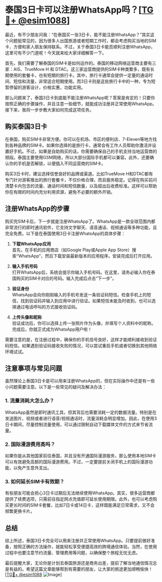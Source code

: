# 泰国3日卡可以注册WhatsApp吗？[[TG💪+ @esim1088](https://t.me/s/esim1088)]

最近，有不少朋友问我：“在泰国买一张3日卡，能不能注册WhatsApp？”其实这个问题挺常见的，因为很多人出国旅游或者短期工作时，都会考虑购买当地的SIM卡，方便和家人朋友保持联系。不过，关于泰国3日卡能否顺利注册WhatsApp，这里可有不少门道呢！今天就来给大家详细解答一下。

首先，我们需要了解泰国的SIM卡是如何运作的。泰国的移动网络运营商主要有三家：AIS、TrueMove H 和 DTAC。这三家运营商提供的SIM卡种类繁多，既有长期使用的套餐卡，也有短期的旅行卡。其中，旅行卡通常会提供一定量的通话时间、短信和流量，非常适合短期使用。而3日卡则是这些旅行卡中的一种，专为短暂停留的游客设计，价格实惠，功能实用。

那么问题来了，泰国3日卡到底能不能注册WhatsApp呢？答案是肯定的！只要你按照正确的步骤操作，并且注意一些细节，就能成功注册并正常使用WhatsApp。接下来，我将一步步教大家如何完成这项任务。

## 购买泰国3日卡

在泰国，购买SIM卡非常方便。你可以在机场、市区的便利店、7-Eleven等地方找到各种品牌的SIM卡。如果你选择的是旅行卡，通常会有工作人员帮助你激活并设置好手机。不过，如果是自助购买的话，你需要确保自己的手机支持当地运营商的频段。泰国主要使用GSM网络，所以大部分国际手机都可以兼容。此外，还要确认你的手机是否解锁，以便插入不同运营商的SIM卡。

购买3日卡时，建议选择信誉良好的品牌或渠道。比如TrueMove H和DTAC都有专门针对游客推出的旅行套餐卡，不仅价格合理，而且服务稳定。记得在购买前问清楚卡内包含的流量、通话时间和短信数量，以及超出后收费标准。这样可以帮助你在有限的时间内充分利用资源，避免不必要的额外开销。

## 注册WhatsApp的步骤

购买完SIM卡后，下一步就是注册WhatsApp了。WhatsApp是一款全球范围内都非常流行的即时通讯软件，它支持文字聊天、语音通话、视频通话等多种功能，且完全免费。以下是在泰国使用3日卡注册WhatsApp的具体步骤：

1. **下载WhatsApp应用**  
   首先，在手机的应用商店（如Google Play或Apple App Store）搜索“WhatsApp”，然后下载安装最新版本的应用程序。安装完成后打开应用。

2. **输入手机号码**  
   打开WhatsApp后，系统会提示你输入手机号码。在这里，请务必输入你在泰国购买的SIM卡对应的号码。输入完成后点击“下一步”。

3. **验证身份**  
   WhatsApp会向你刚刚输入的手机号发送一条验证码短信。检查手机上的短信，找到验证码并输入到应用中进行验证。如果短信未能及时收到，也可以选择通过电话呼叫的方式接收验证码。

4. **上传头像和昵称**  
   验证成功后，你可以选择上传一张照片作为头像，并填写个人资料中的昵称。完成后，你就正式成为WhatsApp用户啦！

需要注意的是，在注册过程中，确保你的手机信号良好，这样才能顺利接收到验证码短信。如果遇到验证码接收失败的情况，可以尝试重启手机或者切换到其他网络环境试试。

## 注意事项与常见问题

虽然理论上泰国3日卡是可以用来注册WhatsApp的，但在实际操作中还是有一些小问题需要注意。以下是一些常见的疑问及解决办法：

### 1. 流量消耗大怎么办？
WhatsApp虽然是即时通讯工具，但其背后也需要消耗一定的数据流量。特别是在发送图片、视频或者进行语音/视频通话时，流量消耗会明显增加。因此，在使用3日卡期间，尽量控制流量使用，可以通过限制自动下载媒体文件的方式来节省流量。

### 2. 国际漫游费用高吗？
如果你是从其他国家前往泰国，并且没有开通国际漫游服务，那么使用本地SIM卡可以有效避免高额的国际漫游费用。不过，一定要提前关闭手机上的国际漫游功能，以免产生意外支出。

### 3. 如何延长SIM卡有效期？
有些朋友可能会担心3日卡过期后无法继续使用WhatsApp。其实，很多运营商都提供了续费选项，只需前往指定网点充值即可延长使用期限。此外，也可以考虑购买更长时间的SIM卡套餐，比如7日卡或14日卡，这样既能满足日常需求，又不会频繁更换卡片。

## 总结

综上所述，泰国3日卡完全可以用来注册并正常使用WhatsApp。只要提前做好准备，按照正确的方法操作，就能轻松享受便捷高效的跨境通信体验。当然，在使用过程中也要注意节约流量、管理费用等问题，以确保整个旅程无忧无虑。

最后提醒大家，无论你是计划去泰国旅游还是商务出差，提前了解当地通信情况总是有益的。希望这篇文章能够帮到有需要的朋友，让大家的旅途更加顺畅愉快！[[TG💪+ @esim1088](https://t.me/s/esim1088) ![Image](https://i.postimg.cc/4NQfJmqS/Snipaste-2025-05-13-00-14-12.png)]